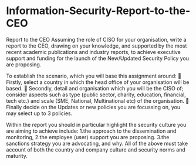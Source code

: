 # Information-Security-Report-to-the-CEO
Report to the CEO
Assuming the role of CISO for your organisation, write a report to the CEO, drawing on your knowledge, and supported by the most recent academic publications and industry reports, to achieve executive support and funding for the launch of the New/Updated Security Policy you are proposing.

To establish the scenario, which you will base this assignment around:
 Firstly, select a country in which the head office of your organisation will be based.
 Secondly, detail and organisation which you will be the CISO of; consider aspects such as type (public sector, charity, education, financial, tech etc.) and scale (SME, National, Multinational etc) of the organisation.
 Finally decide on the Updates or new policies you are focussing on, you may select up to 3 policies.


Within the report you should in particular highlight the security culture you are aiming to achieve include:
1.the approach to the dissemination and monitoring,
2.the employee (user) support you are proposing.
3.the sanctions strategy you are advocating, and why.
All of the above must take account of both the country and company culture and security norms and maturity.
